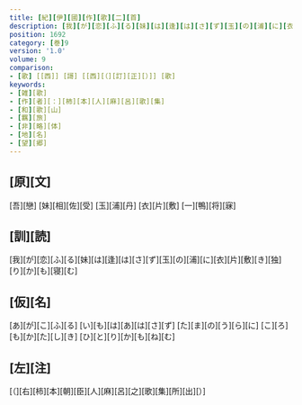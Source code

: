 ```yaml
---
title: [紀][伊][國][作][歌][二][首]
description: [我][が][恋][ふ][る][妹][は][逢][は][さ][ず][玉][の][浦][に][衣][片][敷][き][独][り][か][も][寝][む]
position: 1692
category: [巻]9
version: '1.0'
volume: 9
comparison:
- [歌] [[西]] [謌] [[西][（][訂][正][）]] [歌]
keywords:
- [雑][歌]
- [作][者][：][柿][本][人][麻][呂][歌][集]
- [和][歌][山]
- [羈][旅]
- [非][略][体]
- [地][名]
- [望][郷]
---
```


## [原][文]

[吾][戀] [妹][相][佐][受] [玉][浦][丹] [衣][片][敷] [一][鴨][将][寐]

## [訓][読]

[我][が][恋][ふ][る][妹][は][逢][は][さ][ず][玉][の][浦][に][衣][片][敷][き][独][り][か][も][寝][む]

## [仮][名]

[あ][が][こ][ふ][る] [い][も][は][あ][は][さ][ず] [た][ま][の][う][ら][に] [こ][ろ][も][か][た][し][き] [ひ][と][り][か][も][ね][む]

## [左][注]

[（][右][柿][本][朝][臣][人][麻][呂][之][歌][集][所][出][）]
